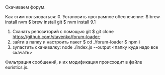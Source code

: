 Скачиваем форум.

Как этим пользоваться:
0. Установить програмное обеспечение:
  $ brew install nvm
  $ brew install git
  $ nvm install 9.1
1. Скачать репозиторий с помощью git
    $ git clone https://github.com/stavenko/forum-loader;
2. зайти в папку и настроить пакет
    $ cd ./forum-loader
    $ npm i
3. зупастить скачивалку:
    node ./index.js --output <папку куда надо все скачать>

Фильтрация сообщений, и их модификация происходит в файле euristics.js.
